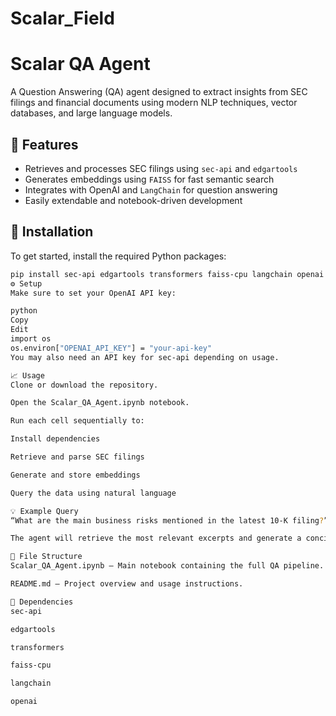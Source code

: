 # Scalar_Field
# Scalar QA Agent

A Question Answering (QA) agent designed to extract insights from SEC filings and financial documents using modern NLP techniques, vector databases, and large language models.

## 🧠 Features

- Retrieves and processes SEC filings using `sec-api` and `edgartools`
- Generates embeddings using `FAISS` for fast semantic search
- Integrates with OpenAI and `LangChain` for question answering
- Easily extendable and notebook-driven development

## 🚀 Installation

To get started, install the required Python packages:

```bash
pip install sec-api edgartools transformers faiss-cpu langchain openai
⚙️ Setup
Make sure to set your OpenAI API key:

python
Copy
Edit
import os
os.environ["OPENAI_API_KEY"] = "your-api-key"
You may also need an API key for sec-api depending on usage.

📈 Usage
Clone or download the repository.

Open the Scalar_QA_Agent.ipynb notebook.

Run each cell sequentially to:

Install dependencies

Retrieve and parse SEC filings

Generate and store embeddings

Query the data using natural language

💡 Example Query
“What are the main business risks mentioned in the latest 10-K filing?”

The agent will retrieve the most relevant excerpts and generate a concise, LLM-powered answer.

📁 File Structure
Scalar_QA_Agent.ipynb – Main notebook containing the full QA pipeline.

README.md – Project overview and usage instructions.

📌 Dependencies
sec-api

edgartools

transformers

faiss-cpu

langchain

openai
